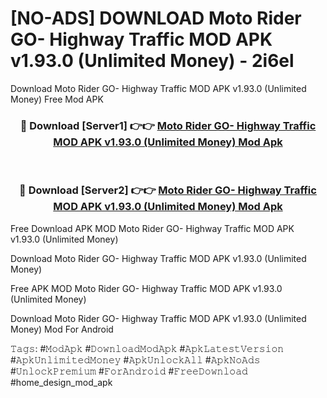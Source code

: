 # [NO-ADS] DOWNLOAD Moto Rider GO- Highway Traffic MOD APK v1.93.0 (Unlimited Money) - 2i6el
Download Moto Rider GO- Highway Traffic MOD APK v1.93.0 (Unlimited Money) Free Mod APK

<div align="center">
<h3>🔴 Download [Server1] 👉👉 <a href="https://apk-comot.site?title=Moto_Rider_GO-_Highway_Traffic_MOD_APK_v1.93.0_(Unlimited_Money)">Moto Rider GO- Highway Traffic MOD APK v1.93.0 (Unlimited Money) Mod Apk</a></h3><br>

<h3>🔴 Download [Server2] 👉👉 <a href="https://apk-comot.site?title=Moto_Rider_GO-_Highway_Traffic_MOD_APK_v1.93.0_(Unlimited_Money)">Moto Rider GO- Highway Traffic MOD APK v1.93.0 (Unlimited Money) Mod Apk</a></h3>
</div>


Free Download APK MOD Moto Rider GO- Highway Traffic MOD APK v1.93.0 (Unlimited Money)

Download Moto Rider GO- Highway Traffic MOD APK v1.93.0 (Unlimited Money) 

Free APK MOD Moto Rider GO- Highway Traffic MOD APK v1.93.0 (Unlimited Money) 

Download Moto Rider GO- Highway Traffic MOD APK v1.93.0 (Unlimited Money) Mod For Android

𝚃𝚊𝚐𝚜: #𝙼𝚘𝚍𝙰𝚙𝚔 #𝙳𝚘𝚠𝚗𝚕𝚘𝚊𝚍𝙼𝚘𝚍𝙰𝚙𝚔 #𝙰𝚙𝚔𝙻𝚊𝚝𝚎𝚜𝚝𝚅𝚎𝚛𝚜𝚒𝚘𝚗 #𝙰𝚙𝚔𝚄𝚗𝚕𝚒𝚖𝚒𝚝𝚎𝚍𝙼𝚘𝚗𝚎𝚢 #𝙰𝚙𝚔𝚄𝚗𝚕𝚘𝚌𝚔𝙰𝚕𝚕 #𝙰𝚙𝚔𝙽𝚘𝙰𝚍𝚜 #𝚄𝚗𝚕𝚘𝚌𝚔𝙿𝚛𝚎𝚖𝚒𝚞𝚖 #𝙵𝚘𝚛𝙰𝚗𝚍𝚛𝚘𝚒𝚍 #𝙵𝚛𝚎𝚎𝙳𝚘𝚠𝚗𝚕𝚘𝚊𝚍 #home_design_mod_apk